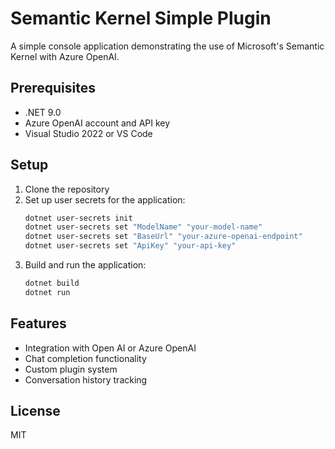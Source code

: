# Semantic Kernel Simple Plugin

A simple console application demonstrating the use of Microsoft's Semantic Kernel with Azure OpenAI.

## Prerequisites

- .NET 9.0
- Azure OpenAI account and API key
- Visual Studio 2022 or VS Code

## Setup

1. Clone the repository
2. Set up user secrets for the application:
   ```bash
   dotnet user-secrets init
   dotnet user-secrets set "ModelName" "your-model-name"
   dotnet user-secrets set "BaseUrl" "your-azure-openai-endpoint"
   dotnet user-secrets set "ApiKey" "your-api-key"
   ```
3. Build and run the application:
   ```bash
   dotnet build
   dotnet run
   ```

## Features

- Integration with Open AI or Azure OpenAI
- Chat completion functionality
- Custom plugin system
- Conversation history tracking

## License

MIT
